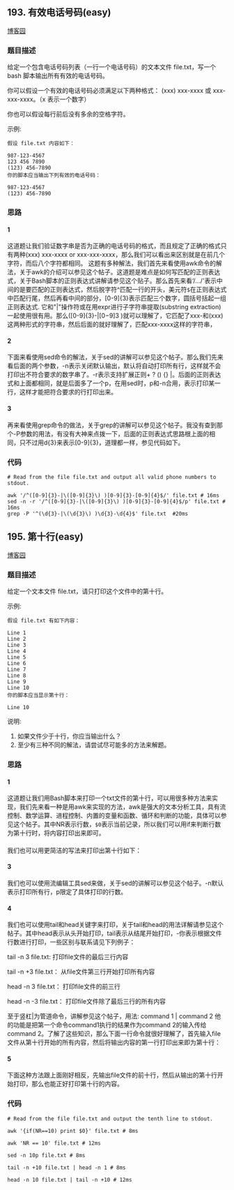 







## 193. 有效电话号码(easy)

[博客园](http://www.cnblogs.com/grandyang/p/5389375.html)

### 题目描述


给定一个包含电话号码列表（一行一个电话号码）的文本文件 file.txt，写一个 bash 脚本输出所有有效的电话号码。

你可以假设一个有效的电话号码必须满足以下两种格式： (xxx) xxx-xxxx 或 xxx-xxx-xxxx。（x 表示一个数字）

你也可以假设每行前后没有多余的空格字符。

示例:

	假设 file.txt 内容如下：
	
	987-123-4567
	123 456 7890
	(123) 456-7890
	你的脚本应当输出下列有效的电话号码：
	
	987-123-4567
	(123) 456-7890


### 思路

#### 1

这道题让我们验证数字串是否为正确的电话号码的格式，而且规定了正确的格式只有两种(xxx) xxx-xxxx or xxx-xxx-xxxx，那么我们可以看出来区别就是在前几个字符，而后八个字符都相同。
这题有多种解法，我们首先来看使用awk命令的解法，关于awk的介绍可以参见这个帖子。这道题是难点是如何写匹配的正则表达式，关于Bash脚本的正则表达式讲解请参见这个贴子。那么首先来看‘/.../'表示中间的是要匹配的正则表达式，然后脱字符^匹配一行的开头，美元符`$`在正则表达式中匹配行尾，然后再看中间的部分，[0-9]{3}表示匹配三个数字，圆括号括起一组正则表达式. 它和"|"操作符或在用expr进行子字符串提取(substring extraction)一起使用很有用。那么([0-9]{3}-|[0−9]3 )就可以理解了，它匹配了xxx-和(xxx) 这两种形式的字符串，然后后面的就好理解了，匹配xxx-xxxx这样的字符串，

#### 2

下面来看使用sed命令的解法，关于sed的讲解可以参见这个帖子。那么我们先来看后面的两个参数，-n表示关闭默认输出，默认将自动打印所有行，这样就不会打印出不符合要求的数字串了。-r表示支持扩展正则+ ? () {} |。后面的正则表达式和上面都相同，就是后面多了一个p，在用sed时，p和-n合用，表示打印某一行，这样才能把符合要求的行打印出来。


#### 3

再来看使用grep命令的做法，关于grep的讲解可以参见这个帖子。我没有查到那个-P参数的用法，有没有大神来点拨一下，后面的正则表达式思路根上面的相同，只不过用d{3}来表示[0-9]{3}，道理都一样，参见代码如下。


### 代码

```
# Read from the file file.txt and output all valid phone numbers to stdout.

awk '/^([0-9]{3}-|\([0-9]{3}\) )[0-9]{3}-[0-9]{4}$/' file.txt # 16ms
sed -n -r '/^([0-9]{3}-|\([0-9]{3}\) )[0-9]{3}-[0-9]{4}$/p' file.txt # 16ms
grep -P '^(\d{3}-|\(\d{3}\) )\d{3}-\d{4}$' file.txt  #20ms

```





## 195. 第十行(easy)

[博客园](http://www.cnblogs.com/grandyang/p/5376902.html)

### 题目描述


给定一个文本文件 file.txt，请只打印这个文件中的第十行。

示例:
	
	假设 file.txt 有如下内容：
	
	Line 1
	Line 2
	Line 3
	Line 4
	Line 5
	Line 6
	Line 7
	Line 8
	Line 9
	Line 10
	你的脚本应当显示第十行：
	
	Line 10
说明:
1. 如果文件少于十行，你应当输出什么？
2. 至少有三种不同的解法，请尝试尽可能多的方法来解题。


### 思路


#### 1


这道题让我们用Bash脚本来打印一个txt文件的第十行，可以用很多种方法来实现，我们先来看一种是用awk来实现的方法，awk是强大的文本分析工具，具有流控制、数学运算、进程控制、内置的变量和函数、循环和判断的功能，具体可以参见这个帖子。其中NR表示行数，`$0`表示当前记录，所以我们可以用if来判断行数为第十行时，将内容打印出来即可。


#### 

我们也可以用更简洁的写法来打印出第十行如下：


#### 3

我们也可以使用流编辑工具sed来做，关于sed的讲解可以参见这个帖子。-n默认表示打印所有行，p限定了具体打印的行数。


#### 4
我们也可以使用tail和head关键字来打印，关于tail和head的用法详解请参见这个帖子。其中head表示从头开始打印，tail表示从结尾开始打印，-你表示根据文件行数进行打印，一些区别与联系请见下列例子：

tail -n 3 file.txt: 打印file文件的最后三行内容　　　　　　

tail -n +3 file.txt： 从file文件第三行开始打印所有内容

head -n 3 file.txt： 打印file文件的前三行

head -n -3 file.txt： 打印file文件除了最后三行的所有内容

至于竖杠|为管道命令，讲解参见这个帖子，用法: command 1 | command 2 他的功能是把第一个命令command1执行的结果作为command 2的输入传给command 2。了解了这些知识，那么下面一行命令就很好理解了，首先输入file文件从第十行开始的所有内容，然后将输出内容的第一行打印出来即为第十行：


#### 5
下面这种方法跟上面刚好相反，先输出file文件的前十行，然后从输出的第十行开始打印，那么也能正好打印第十行的内容。






### 代码
```
# Read from the file file.txt and output the tenth line to stdout.

awk '{if(NR==10) print $0}' file.txt # 8ms

awk 'NR == 10' file.txt # 12ms

sed -n 10p file.txt # 8ms

tail -n +10 file.txt | head -n 1 # 8ms

head -n 10 file.txt | tail -n +10 # 12ms
```



